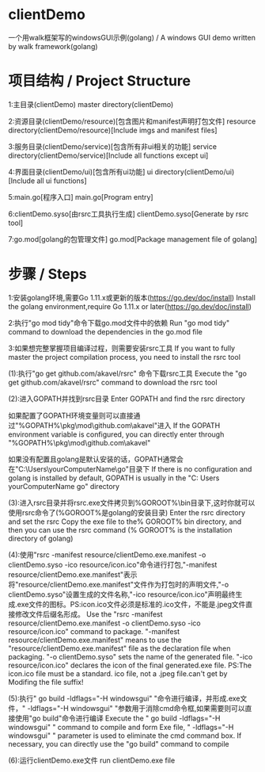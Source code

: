 # clientDemo
一个用walk框架写的windowsGUI示例(golang) / A windows GUI demo written by walk framework(golang)

# 项目结构 / Project Structure
1:主目录(clientDemo)
master directory(clientDemo)

2:资源目录(clientDemo/resource)[包含图片和manifest声明打包文件]
resource directory(clientDemo/resource)[Include imgs and manifest files]

3:服务目录(clientDemo/service)[包含所有非ui相关的功能]
service directory(clientDemo/service)[Include all functions except ui]

4:界面目录(clientDemo/ui)[包含所有ui功能]
ui directory(clientDemo/ui)[Include all ui functions]

5:main.go[程序入口]
main.go[Program entry]

6:clientDemo.syso[由rsrc工具执行生成]
clientDemo.syso[Generate by rsrc tool]

7:go.mod[golang的包管理文件]
go.mod[Package management file of golang]

# 步骤 / Steps
1:安装golang环境,需要Go 1.11.x或更新的版本(https://go.dev/doc/install)
Install the golang environment,require Go 1.11.x or later(https://go.dev/doc/install)

2:执行"go mod tidy"命令下载go.mod文件中的依赖
Run "go mod tidy" command to download the dependencies in the go.mod file

3:如果想完整掌握项目编译过程，则需要安装rsrc工具
If you want to fully master the project compilation process, you need to install the rsrc tool

(1):执行"go get github.com/akavel/rsrc" 命令下载rsrc工具
Execute the "go get github.com/akavel/rsrc" command to download the rsrc tool

(2):进入GOPATH并找到rsrc目录
Enter GOPATH and find the rsrc directory

如果配置了GOPATH环境变量则可以直接通过"%GOPATH%\pkg\mod\github.com\akavel"进入
If the GOPATH environment variable is configured, you can directly enter through "%GOPATH%\pkg\mod\github.com\akavel"

如果没有配置且golang是默认安装的话，GOPATH通常会在"C:\Users\yourComputerName\go"目录下
If there is no configuration and golang is installed by default, GOPATH is usually in the "C: Users yourComputerName go" directory

(3):进入rsrc目录并将rsrc.exe文件拷贝到%GOROOT%\bin目录下,这时你就可以使用rsrc命令了(%GOROOT%是golang的安装目录)
Enter the rsrc directory and set the rsrc Copy the exe file to the% GOROOT% bin directory, and then you can use the rsrc command (% GOROOT% is the installation directory of golang)

(4):使用"rsrc -manifest resource/clientDemo.exe.manifest -o clientDemo.syso -ico resource/icon.ico"命令进行打包,"-manifest resource/clientDemo.exe.manifest"表示将"resource/clientDemo.exe.manifest"文件作为打包时的声明文件,"-o clientDemo.syso"设置生成的文件名称,"-ico resource/icon.ico"声明最终生成.exe文件的图标。PS:icon.ico文件必须是标准的.ico文件，不能是.jpeg文件直接修改文件后缀名形成。
Use the "rsrc -manifest resource/clientDemo.exe.manifest -o clientDemo.syso -ico resource/icon.ico" command to package. "-manifest resource/clientDemo.exe.manifest" means to use the "resource/clientDemo.exe.manifest" file as the declaration file when packaging. "-o clientDemo.syso" sets the name of the generated file. "-ico resource/icon.ico" declares the icon of the final generated.exe file. PS:The icon.ico file must be a standard. ico file, not a .jpeg file.can't get by Modifing the file suffix!

(5):执行" go build -ldflags="-H windowsgui" "命令进行编译，并形成.exe文件，" -ldflags="-H windowsgui" "参数用于消除cmd命令框,如果需要则可以直接使用"go build"命令进行编译
Execute the " go build -ldflags="-H windowsgui" " command to compile and form Exe file, " -ldflags="-H windowsgui" " parameter is used to eliminate the cmd command box. If necessary, you can directly use the "go build" command to compile

(6):运行clientDemo.exe文件
run clientDemo.exe file

